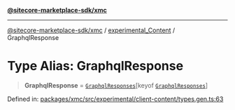 [**@sitecore-marketplace-sdk/xmc**](../../../../README.md)

***

[@sitecore-marketplace-sdk/xmc](../../../../README.md) / [experimental\_Content](../README.md) / GraphqlResponse

# Type Alias: GraphqlResponse

> **GraphqlResponse** = [`GraphqlResponses`](GraphqlResponses.md)\[keyof [`GraphqlResponses`](GraphqlResponses.md)\]

Defined in: [packages/xmc/src/experimental/client-content/types.gen.ts:63](https://github.com/Sitecore/marketplace-sdk/blob/main/packages/xmc/src/experimental/client-content/types.gen.ts#L63)
